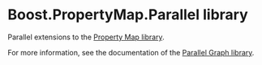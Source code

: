 # Boost.PropertyMap.Parallel library

Parallel extensions to the [Property Map library](https://boost.org/libs/property_map).

For more information, see the documentation of the [Parallel Graph library](https://boost.org/libs/graph_parallel).
